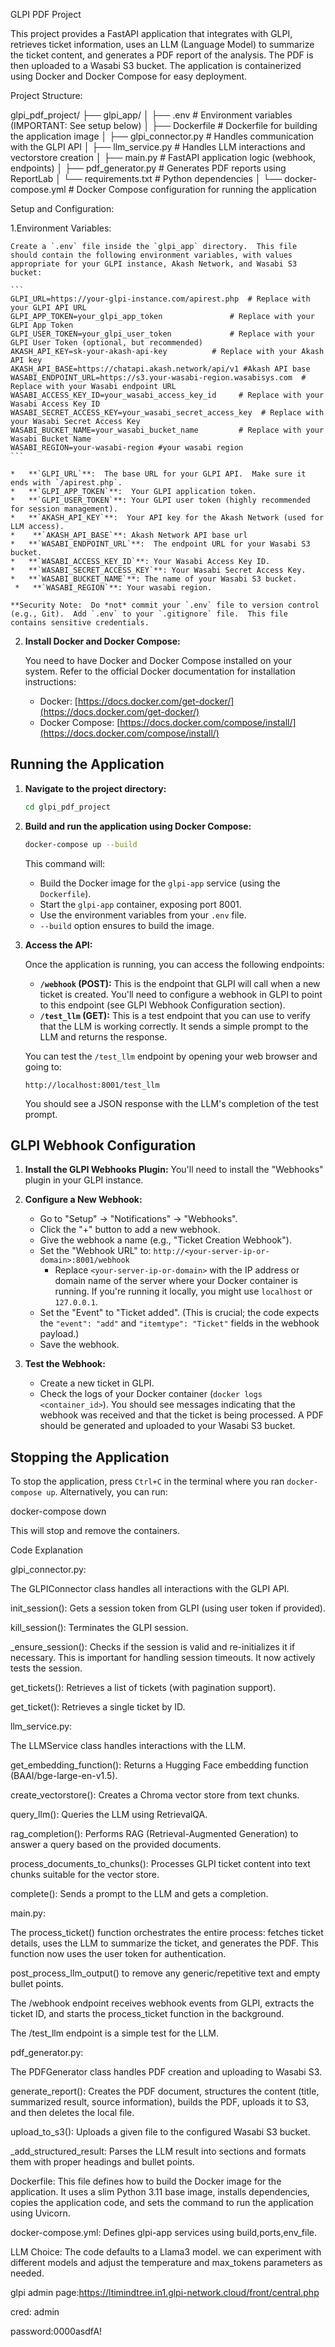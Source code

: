 GLPI PDF Project

This project provides a FastAPI application that integrates with GLPI, retrieves ticket information, uses an LLM (Language Model) to summarize the ticket content, and generates a PDF report of the analysis. The PDF is then uploaded to a Wasabi S3 bucket.  The application is containerized using Docker and Docker Compose for easy deployment.

Project Structure:

glpi_pdf_project/
├── glpi_app/
│ ├── .env # Environment variables (IMPORTANT: See setup below)
│ ├── Dockerfile # Dockerfile for building the application image
│ ├── glpi_connector.py # Handles communication with the GLPI API
│ ├── llm_service.py # Handles LLM interactions and vectorstore creation
│ ├── main.py # FastAPI application logic (webhook, endpoints)
│ ├── pdf_generator.py # Generates PDF reports using ReportLab
│ └── requirements.txt # Python dependencies
│
└── docker-compose.yml # Docker Compose configuration for running the application


Setup and Configuration:

1.Environment Variables:

    Create a `.env` file inside the `glpi_app` directory.  This file should contain the following environment variables, with values appropriate for your GLPI instance, Akash Network, and Wasabi S3 bucket:

    ```
    GLPI_URL=https://your-glpi-instance.com/apirest.php  # Replace with your GLPI API URL
    GLPI_APP_TOKEN=your_glpi_app_token               # Replace with your GLPI App Token
    GLPI_USER_TOKEN=your_glpi_user_token             # Replace with your GLPI User Token (optional, but recommended)
    AKASH_API_KEY=sk-your-akash-api-key          # Replace with your Akash API key
    AKASH_API_BASE=https://chatapi.akash.network/api/v1 #Akash API base
    WASABI_ENDPOINT_URL=https://s3.your-wasabi-region.wasabisys.com  # Replace with your Wasabi endpoint URL
    WASABI_ACCESS_KEY_ID=your_wasabi_access_key_id     # Replace with your Wasabi Access Key ID
    WASABI_SECRET_ACCESS_KEY=your_wasabi_secret_access_key  # Replace with your Wasabi Secret Access Key
    WASABI_BUCKET_NAME=your_wasabi_bucket_name         # Replace with your Wasabi Bucket Name
    WASABI_REGION=your-wasabi-region #your wasabi region
    ```

    *   **`GLPI_URL`**:  The base URL for your GLPI API.  Make sure it ends with `/apirest.php`.
    *   **`GLPI_APP_TOKEN`**:  Your GLPI application token.
    *   **`GLPI_USER_TOKEN`**: Your GLPI user token (highly recommended for session management).
    *   **`AKASH_API_KEY`**:  Your API key for the Akash Network (used for LLM access).
    *    **`AKASH_API_BASE`**: Akash Network API base url
    *   **`WASABI_ENDPOINT_URL`**:  The endpoint URL for your Wasabi S3 bucket.
    *   **`WASABI_ACCESS_KEY_ID`**: Your Wasabi Access Key ID.
    *   **`WASABI_SECRET_ACCESS_KEY`**: Your Wasabi Secret Access Key.
    *   **`WASABI_BUCKET_NAME`**: The name of your Wasabi S3 bucket.
     *   **`WASABI_REGION`**: Your wasabi region.

    **Security Note:  Do *not* commit your `.env` file to version control (e.g., Git).  Add `.env` to your `.gitignore` file.  This file contains sensitive credentials.

2.  **Install Docker and Docker Compose:**

    You need to have Docker and Docker Compose installed on your system.  Refer to the official Docker documentation for installation instructions:

    *   Docker: [https://docs.docker.com/get-docker/](https://docs.docker.com/get-docker/)
    *   Docker Compose: [https://docs.docker.com/compose/install/](https://docs.docker.com/compose/install/)

## Running the Application

1.  **Navigate to the project directory:**

    ```bash
    cd glpi_pdf_project
    ```

2.  **Build and run the application using Docker Compose:**

    ```bash
    docker-compose up --build
    ```

    This command will:

    *   Build the Docker image for the `glpi-app` service (using the `Dockerfile`).
    *   Start the `glpi-app` container, exposing port 8001.
    *   Use the environment variables from your `.env` file.
    * `--build` option ensures to build the image.

3.  **Access the API:**

    Once the application is running, you can access the following endpoints:

    *   **`/webhook` (POST):**  This is the endpoint that GLPI will call when a new ticket is created.  You'll need to configure a webhook in GLPI to point to this endpoint (see GLPI Webhook Configuration section).
    *   **`/test_llm` (GET):** This is a test endpoint that you can use to verify that the LLM is working correctly.  It sends a simple prompt to the LLM and returns the response.

    You can test the `/test_llm` endpoint by opening your web browser and going to:

    ```
    http://localhost:8001/test_llm
    ```

    You should see a JSON response with the LLM's completion of the test prompt.

## GLPI Webhook Configuration

1.  **Install the GLPI Webhooks Plugin:**  You'll need to install the "Webhooks" plugin in your GLPI instance.

2.  **Configure a New Webhook:**

    *   Go to "Setup" -> "Notifications" -> "Webhooks".
    *   Click the "+" button to add a new webhook.
    *   Give the webhook a name (e.g., "Ticket Creation Webhook").
    *   Set the "Webhook URL" to:  `http://<your-server-ip-or-domain>:8001/webhook`
        *   Replace `<your-server-ip-or-domain>` with the IP address or domain name of the server where your Docker container is running.  If you're running it locally, you might use `localhost` or `127.0.0.1`.
    *   Set the "Event" to "Ticket added".  (This is crucial; the code expects the `"event": "add"` and `"itemtype": "Ticket"` fields in the webhook payload.)
    *   Save the webhook.

3.  **Test the Webhook:**

    *   Create a new ticket in GLPI.
    *   Check the logs of your Docker container (`docker logs <container_id>`).  You should see messages indicating that the webhook was received and that the ticket is being processed.  A PDF should be generated and uploaded to your Wasabi S3 bucket.

## Stopping the Application

To stop the application, press `Ctrl+C` in the terminal where you ran `docker-compose up`.  Alternatively, you can run:


docker-compose down


This will stop and remove the containers.

Code Explanation

glpi_connector.py:

The GLPIConnector class handles all interactions with the GLPI API.

init_session(): Gets a session token from GLPI (using user token if provided).

kill_session(): Terminates the GLPI session.

_ensure_session(): Checks if the session is valid and re-initializes it if necessary. This is important for handling session timeouts. It now actively tests the session.

get_tickets(): Retrieves a list of tickets (with pagination support).

get_ticket(): Retrieves a single ticket by ID.

llm_service.py:

The LLMService class handles interactions with the LLM.

get_embedding_function(): Returns a Hugging Face embedding function (BAAI/bge-large-en-v1.5).

create_vectorstore(): Creates a Chroma vector store from text chunks.

query_llm(): Queries the LLM using RetrievalQA.

rag_completion(): Performs RAG (Retrieval-Augmented Generation) to answer a query based on the provided documents.

process_documents_to_chunks(): Processes GLPI ticket content into text chunks suitable for the vector store.

complete(): Sends a prompt to the LLM and gets a completion.

main.py:

The process_ticket() function orchestrates the entire process: fetches ticket details, uses the LLM to summarize the ticket, and generates the PDF. This function now uses the user token for authentication.

post_process_llm_output() to remove any generic/repetitive text and empty bullet points.

The /webhook endpoint receives webhook events from GLPI, extracts the ticket ID, and starts the process_ticket function in the background.

The /test_llm endpoint is a simple test for the LLM.

pdf_generator.py:

The PDFGenerator class handles PDF creation and uploading to Wasabi S3.

generate_report(): Creates the PDF document, structures the content (title, summarized result, source information), builds the PDF, uploads it to S3, and then deletes the local file.

upload_to_s3(): Uploads a given file to the configured Wasabi S3 bucket.

_add_structured_result: Parses the LLM result into sections and formats them with proper headings and bullet points.

Dockerfile: This file defines how to build the Docker image for the application. It uses a slim Python 3.11 base image, installs dependencies, copies the application code, and sets the command to run the application using Uvicorn.

docker-compose.yml: Defines glpi-app services using build,ports,env_file.


LLM Choice: The code defaults to a Llama3 model. we can experiment with different models and adjust the temperature and max_tokens parameters as needed.


glpi admin page:https://ltimindtree.in1.glpi-network.cloud/front/central.php

cred: admin

password:0000asdfA!




